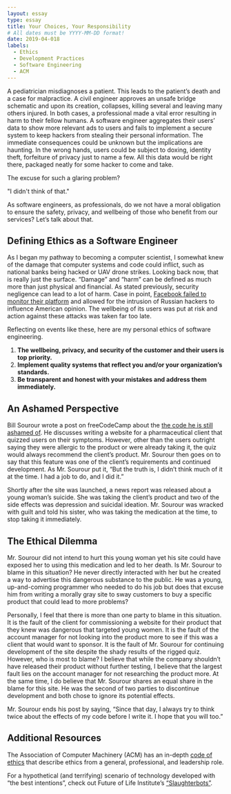 ```yaml
---
layout: essay
type: essay
title: Your Choices, Your Responsibility
# All dates must be YYYY-MM-DD format!
date: 2019-04-018
labels:
  - Ethics
  - Development Practices
  - Software Engineering
  - ACM
---
```


A pediatrician misdiagnoses a patient. This leads to the patient’s death and a case for malpractice. A civil engineer approves an unsafe bridge schematic and upon its creation, collapses, killing several and leaving many others injured. In both cases, a professional made a vital error resulting in harm to their fellow humans. A software engineer aggregates their users’ data to show more relevant ads to users and fails to implement a secure system to keep hackers from stealing their personal information. The immediate consequences could be unknown but the implications are haunting. In the wrong hands, users could be subject to doxing, identity theft, forfeiture of privacy just to name a few. All this data would be right there, packaged neatly for some hacker to come and take.

The excuse for such a glaring problem? 

"I didn't think of that."

As software engineers, as professionals, do we not have a moral obligation to ensure the safety, privacy, and wellbeing of those who benefit from our services? Let’s talk about that. 

## Defining Ethics as a Software Engineer

As I began my pathway to becoming a computer scientist, I somewhat knew of the damage that computer systems and code could inflict, such as national banks being hacked or UAV drone strikes. Looking back now, that is really just the surface. “Damage” and “harm” can be defined as much more than just physical and financial. As stated previously, security negligence can lead to a lot of harm. Case in point, [Facebook failed to monitor their platform]( https://www.nytimes.com/2018/11/14/technology/facebook-data-russia-election-racism.html) and allowed for the intrusion of Russian hackers to influence American opinion. The wellbeing of its users was put at risk and action against these attacks was taken far too late. 

Reflecting on events like these, here are my personal ethics of software engineering.
1. **The wellbeing, privacy, and security of the customer and their users is top priority.**
2. **Implement quality systems that reflect you and/or your organization’s standards.**
3. **Be transparent and honest with your mistakes and address them immediately.**

## An Ashamed Perspective

Bill Sourour wrote a post on freeCodeCamp about the [the code he is still ashamed of]( https://medium.freecodecamp.org/the-code-im-still-ashamed-of-e4c021dff55e). He discusses writing a website for a pharmaceutical client that quizzed users on their symptoms. However, other than the users outright saying they were allergic to the product or were already taking it, the quiz would always recommend the client’s product. Mr. Sourour then goes on to say that this feature was one of the client’s requirements and continued development. As Mr. Sourour put it, “But the truth is, I didn’t think much of it at the time. I had a job to do, and I did it.” 

Shortly after the site was launched, a news report was released about a young woman’s suicide. She was taking the client’s product and two of the side effects was depression and suicidal ideation. Mr. Sourour was wracked with guilt and told his sister, who was taking the medication at the time, to stop taking it immediately. 

## The Ethical Dilemma

Mr. Sourour did not intend to hurt this young woman yet his site could have exposed her to using this medication and led to her death. Is Mr. Sourour to blame in this situation? He never directly interacted with her but he created a way to advertise this dangerous substance to the public. He was a young, up-and-coming programmer who needed to do his job but does that excuse him from writing a morally gray site to sway customers to buy a specific product that could lead to more problems?

Personally, I feel that there is more than one party to blame in this situation. It is the fault of the client for commissioning a website for their product that they knew was dangerous that targeted young women. It is the fault of the account manager for not looking into the product more to see if this was a client that would want to sponsor. It is the fault of Mr. Sourour for continuing development of the site despite the shady results of the rigged quiz. However, who is most to blame? I believe that while the company shouldn’t have released their product without further testing, I believe that the largest fault lies on the account manager for not researching the product more. At the same time, I do believe that Mr. Sourour shares an equal share in the blame for this site. He was the second of two parties to discontinue development and both chose to ignore its potential effects.

Mr. Sourour ends his post by saying, “Since that day, I always try to think twice about the effects of my code before I write it. I hope that you will too.”

## Additional Resources

The Association of Computer Machinery (ACM) has an in-depth [code of ethics]( https://www.acm.org/code-of-ethics) that describe ethics from a general, professional, and leadership role.

For a hypothetical (and terrifying) scenario of technology developed with “the best intentions”, check out Future of Life Institute’s [“Slaughterbots”]( https://www.youtube.com/watch?v=HipTO_7mUOw&t=369s).


